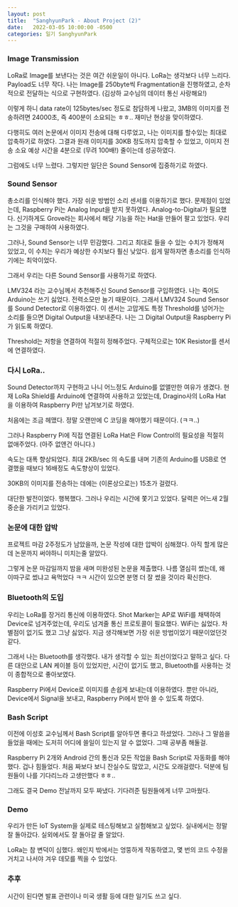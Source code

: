 ```yaml
---
layout: post
title:  "SanghyunPark - About Project (2)"
date:   2022-03-05 10:00:00 -0500
categories: 일기 SanghyunPark
---
```


### Image Transmission

LoRa로 Image를 보낸다는 것은 여간 쉬운일이 아니다. LoRa는 생각보다 너무 느리다. Payload도 너무 작다.
나는 Image를 250byte씩 Fragmentation을 진행하였고, 순차적으로 전달하는 식으로 구현하였다. (김상하 교수님의 데이터 통신 사랑해요!)

이렇게 하니 data rate이 125bytes/sec 정도로 참담하게 나왔고, 3MB의 이미지를 전송하려면 24000초, 즉 400분이 소요되는 ㅎㅎ.. 재미난 현상을 맞이하였다.

다행히도 여러 논문에서 이미지 전송에 대해 다루었고, 나는 이미지를 할수있는 최대로 압축하기로 하였다.
그결과 원래 이미지를 30KB 정도까지 압축할 수 있었고, 이미지 전송 소요 예상 시간을 4분으로 (무려 100배!) 줄이는데 성공하였다.

그럼에도 너무 느렸다.
그렇지만 일단은 Sound Sensor에 집중하기로 하였다.


### Sound Sensor

총소리를 인식해야 했다. 가장 쉬운 방법인 소리 센서를 이용하기로 했다. 문제점이 있었는데, Raspberry Pi는 Analog Input을 받지 못하였다. Analog-to-Digital가 필요했다. 신기하게도 Grove라는 회사에서 해당 기능을 하는 Hat을 만들어 팔고 있었다. 우리는 그것을 구매하여 사용하였다.

그러나, Sound Sensor는 너무 민감했다. 그리고 최대로 들을 수 있는 수치가 정해져 있었고, 이 수치는 우리가 예상한 수치보다 훨신 낮았다.
쉽게 말하자면 총소리를 인식하기에는 최악이었다.

그래서 우리는 다른 Sound Sensor를 사용하기로 하였다.


LMV324 라는 교수님께서 추천해주신 Sound Sensor를 구입하였다. 나는 죽어도 Arduino는 쓰기 싫었다. 전력소모만 늘기 때문이다.
그래서 LMV324 Sound Sensor를 Sound Detector로 이용하였다. 이 센서는 고맙게도 특정 Threshold를 넘어가는 소리를 들으면 Digital Output을 내보내준다.
나는 그 Digital Output을 Raspberry Pi가 읽도록 하였다.

Threshold는 저항을 연결하여 적절히 정해주었다.
구체적으로는 10K Resistor를 센서에 연결하였다.


### 다시 LoRa..

Sound Detector까지 구현하고 나니 어느정도 Arduino를 없앨만한 여유가 생겼다.
현재 LoRa Shield를 Arduino에 연결하여 사용하고 있었는데, Dragino사의 LoRa Hat을 이용하여 Raspberry Pi만 남겨보기로 하였다.

처음에는 조금 헤맸다. 정말 오랜만에 C 코딩을 해야했기 때문이다. (ㅋㅋ..)

그러나 Raspberry Pi에 직접 연결된 LoRa Hat은 Flow Control의 필요성을 적절히 없애주었다. (아주 없앤건 아니다.)

속도는 대폭 향상되었다. 최대 2KB/sec 의 속도를 내며 기존의 Arduino를 USB로 연결했을 때보다 16배정도 속도향상이 있었다.

30KB의 이미지를 전송하는 데에는 (이론상으로는) 15초가 걸렸다.

대단한 발전이었다.
행복했다.
그러나 우리는 시간에 쫓기고 있었다.
달력은 어느새 2월 중순을 가리키고 있었다.


### 논문에 대한 압박

프로젝트 마감 2주정도가 남았을까, 논문 작성에 대한 압박이 심해졌다.
아직 할게 많은데 논문까지 써야하니 미치는줄 알았다.

그렇게 논문 마감일까지 밤을 새며 미완성된 논문을 제출했다.
나름 열심히 썼는데, 왜 이따구로 썼냐고 욕먹었다 ㅋㅋ
시간이 있으면 분명 더 잘 썼을 것이라 확신한다.


### Bluetooth의 도입

우리는 LoRa를 장거리 통신에 이용하였다. Shot Marker는 AP로 WiFi를 채택하여 Device로 넘겨주었는데, 우리도 넘겨줄 통신 프로토콜이 필요했다.
WiFi는 싫었다. 차별점이 없기도 했고 그냥 싫었다. 지금 생각해보면 가장 쉬운 방법이었기 때문이었던것 같다.

그래서 나는 Bluetooth를 생각했다. 내가 생각할 수 있는 최선이었다고 말하고 싶다.
다른 대안으로 LAN 케이블 등이 있었지만, 시간이 없기도 했고, Bluetooth를 사용하는 것이 종합적으로 좋아보였다.

Raspberry Pi에서 Device로 이미지를 손쉽게 보내는데 이용하였다.
뿐만 아니라, Device에서 Signal을 보내고, Raspberry Pi에서 받아 쓸 수 있도록 하였다.


### Bash Script

이전에 이성호 교수님께서 Bash Script를 알아두면 좋다고 하셨었다.
그러나 그 말씀을 들었을 때에는 도저히 어디에 쓸일이 있는지 알 수 없었다.
그때 공부좀 해둘걸.

Raspberry Pi 2개와 Android 간의 통신과 모든 작업을 Bash Script로 자동화를 해야했다.
겁나 힘들었다.
처음 짜보다 보니 잔실수도 많았고, 시간도 오래걸렸다.
덕분에 팀원들이 나를 기다리느라 고생만했다 ㅎㅎ..

그래도 결국 Demo 전날까지 모두 짜냈다. 기다려준 팀원들에게 너무 고마웠다.


### Demo

우리가 만든 IoT System을 실제로 테스팅해보고 실험해보고 싶었다.
실내에서는 정말 잘 돌아갔다.
실외에서도 잘 돌아갈 줄 알았다.

LoRa는 참 변덕이 심했다. 왜인지 밖에서는 엉뚱하게 작동하였고, 몇 번의 코드 수정을 거치고 나서야 겨우 데모를 찍을 수 있었다.


### 추후

시간이 된다면 발표 관련이나 미국 생활 등에 대한 일기도 쓰고 싶다.
